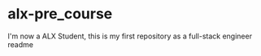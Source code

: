 # alx-pre_course
I'm now a ALX Student, this is my first repository as a full-stack engineer readme
